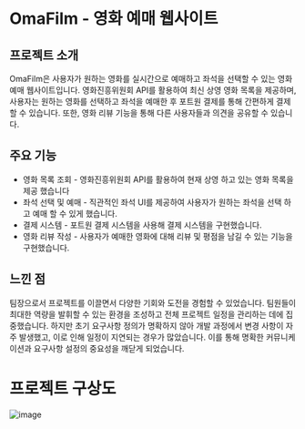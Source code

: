 # OmaFilm - 영화 예매 웹사이트

## 프로젝트 소개

OmaFilm은 사용자가 원하는 영화를 실시간으로 예매하고 좌석을 선택할 수 있는 영화 예매 웹사이트입니다. 영화진흥위원회 API를 활용하여 최신 상영 영화 목록을 제공하며, 사용자는 원하는 영화를 선택하고 좌석을 예매한 후 포트원 결제를 통해 간편하게 결제할 수 있습니다. 또한, 영화 리뷰 기능을 통해 다른 사용자들과 의견을 공유할 수 있습니다.

## 주요 기능

- 영화 목록 조회 - 영화진흥위원회 API를 활용하여 현재 상영 하고 있는 영화 목록을 제공 했습니다
- 좌석 선택 및 예매 - 직관적인 좌석 UI를 제공하여 사용자가 원하는 좌석을 선택 하고 예매 할 수 있게 했습니다.
- 결제 시스템 - 포트원 결제 시스템을 사용해 결제 시스템을 구현했습니다.
- 영화 리뷰 작성 - 사용자가 예매한 영화에 대해 리뷰 및 평점을 남길 수 있는 기능을 구현했습니다.

## 느낀 점

팀장으로서 프로젝트를 이끌면서 다양한 기회와 도전을 경험할 수 있었습니다. 팀원들이 최대한 역량을 발휘할 수 있는 환경을 조성하고 전체 프로젝트 일정을 관리하는 데에 집중했습니다. 하지만 초기 요구사항 정의가 명확하지 않아 개발 과정에서 변경 사항이 자주 발생했고, 이로 인해 일정이 지연되는 경우가 많았습니다. 이를 통해 명확한 커뮤니케이션과 요구사항 설정의 중요성을 깨닫게 되었습니다.

# 프로젝트 구상도
![image](https://github.com/user-attachments/assets/1c851aa7-e61c-4186-a62f-e9f79f8c77b7)

